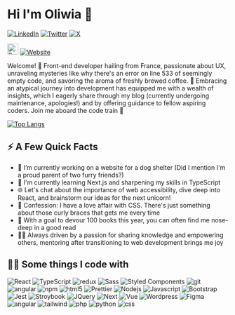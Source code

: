 <h1>Hi I'm Oliwia 👋</h1>

<p>
  <a href="https://www.linkedin.com/in/oliwia-rutkowska/" target="_blank"><img alt="LinkedIn" src="https://img.shields.io/badge/linkedin-%230077B5.svg?&style=for-the-badge&logo=linkedin&logoColor=white" /></a> 
  <a href="https://pixelprincess.fr/" target="_blank"><img alt="Twitter" src="https://img.shields.io/badge/Wordpress-21759B?style=for-the-badge&logo=wordpress&logoColor=white" /></a>
  <a href="https://twitter.com/pxl_princess" target="_blank"><img alt="X" src="https://img.shields.io/badge/X-000000?style=for-the-badge&logo=x&logoColor=white" /></a>
</p>
<p>
  <img src="https://raw.githubusercontent.com/Tarikul-Islam-Anik/Animated-Fluent-Emojis/master/Emojis/Hand%20gestures/Backhand%20Index%20Pointing%20Right.png" alt="Backhand Index Pointing Right" width="25"     height="25" />  <a href="https://oliwiarutkowska.com/" target="_blank">
  <img alt="Website" src="https://img.shields.io/badge/website-000000?style=for-the-badge&logo=About.me&logoColor=white" /></a>
</p>

<p>Welcome! 🌟 Front-end developer hailing from France, passionate about UX, unraveling mysteries like why there's an error on line 533 of seemingly empty code, and savoring the aroma of freshly brewed coffee. 🚀 Embracing an atypical journey into development has equipped me with a wealth of insights, which I eagerly share through my blog (currently undergoing maintenance, apologies!) and by offering guidance to fellow aspiring coders. Join me aboard the code train 🚂</p>


[![Top Langs](https://github-readme-stats.vercel.app/api/top-langs/?username=oliwia789&layout=compact)](https://github.com/anuraghazra/github-readme-stats)

<h2>⚡️ A Few Quick Facts</h2>
<ul>
  <li>🐾 I’m currently working on a website for a dog shelter (Did I mention I'm a proud parent of two furry friends?)</li>
  <li>🌱 I'm currently learning Next.js and sharpening my skills in TypeScript</li>
  <li>🌐 Let's chat about the importance of web accessibility, dive deep into React, and brainstorm our ideas for the next unicorn!</li>
  <li>🎨 Confession: I have a love affair with CSS. There's just something about those curly braces that gets me every time</li>
  <li>📖 With a goal to devour 100 books this year, you can often find me nose-deep in a good read</li>
  <li>👩‍🏫 Always driven by a passion for sharing knowledge and empowering others, mentoring after transitioning to web development brings me joy</li>
</ul>

<h2>👩‍💻 Some things I code with</h3>
<p>
  <img alt="React" src="https://img.shields.io/badge/-React-45b8d8?style=flat-square&logo=react&logoColor=white" />
  <img alt="TypeScript" src="https://img.shields.io/badge/-TypeScript-007ACC?style=flat-square&logo=typescript&logoColor=white" />
  <img alt="redux" src="https://img.shields.io/badge/-Redux-764ABC?style=flat-square&logo=redux&logoColor=white" />
   <img alt="Sass" src="https://img.shields.io/badge/-Sass-CC6699?style=flat-square&logo=sass&logoColor=white" />
  <img alt="Styled Components" src="https://img.shields.io/badge/-Styled_Components-db7092?style=flat-square&logo=styled-components&logoColor=white" />
  <img alt="git" src="https://img.shields.io/badge/-Git-F05032?style=flat-square&logo=git&logoColor=white" />
  <img alt="angular" src="https://img.shields.io/badge/-Angular-DD0031?style=flat-square&logo=angular&logoColor=white" />
  <img alt="npm" src="https://img.shields.io/badge/-NPM-CB3837?style=flat-square&logo=npm&logoColor=white" />
  <img alt="html5" src="https://img.shields.io/badge/-HTML5-E34F26?style=flat-square&logo=html5&logoColor=white" />
  <img alt="Prettier" src="https://img.shields.io/badge/-Prettier-F7B93E?style=flat-square&logo=prettier&logoColor=white" />
  <img alt="Nodejs" src="https://img.shields.io/badge/-Nodejs-43853d?style=flat-square&logo=Node.js&logoColor=white" />
  <img alt="Javascript" src="https://img.shields.io/badge/-javascript-f7df1c?style=flat-square&logo=javascript&logoColor=black" />
  <img alt="Bootstrap" src="https://img.shields.io/badge/-bootstrap-7953b3?style=flat-square&logo=javascript&logoColor=white" />
  <img alt="Jest" src="https://img.shields.io/badge/-jest-be3d19?style=flat-square&logo=jest&logoColor=white" />
  <img alt="Stroybook" src="https://img.shields.io/badge/-Storybook-FF4785?style=flat-square&logo=storybook&logoColor=white" />
  <img alt="JQuery" src="https://img.shields.io/badge/jquery-%230769AD.svg?style=flat-square&logo=jquery&logoColor=white" />
  <img alt="Next" src="https://img.shields.io/badge/Next-black?style=flat-square&logo=next.js&logoColor=white" />
  <img alt="Vue" src="https://img.shields.io/badge/vuejs-%2335495e.svg?style=flat-square&logo=vuedotjs&logoColor=%234FC08D" />
  <img alt="Wordpress" src="https://img.shields.io/badge/WordPress-%23117AC9.svg?style=flat-square&logo=WordPress&logoColor=white" />
  <img alt="Figma" src="https://img.shields.io/badge/figma-%23F24E1E.svg?style=flat-square&logo=figma&logoColor=white" />
  <img alt="angular" src="https://img.shields.io/badge/angular.js-%23E23237.svg?style=flat-square&logo=angularjs&logoColor=white" />
  <img alt="tailwind" src="https://img.shields.io/badge/tailwindcss-%2338B2AC.svg?style=flat-square&logo=tailwind-css&logoColor=white" />
  <img alt="php" src="https://img.shields.io/badge/php-%23777BB4.svg?style=flat-square&logo=php&logoColor=white" />
  <img alt="python" src="https://img.shields.io/badge/python-3670A0?style=flat-square&logo=python&logoColor=ffdd54" />
  <img alt="css" src="https://img.shields.io/badge/css3-%231572B6.svg?style=flat-square&logo=css3&logoColor=white" />
</p>

